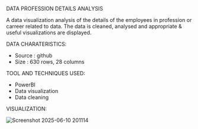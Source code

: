 DATA PROFESSION DETAILS ANALYSIS

  A data visualization analysis of the details of the employees in profession or carreer related to data. The data is cleaned, analysed and appropriate & useful visualizations are displayed.

DATA CHARATERISTICS:
  - Source : github
  - Size : 630 rows, 28 columns

TOOL AND TECHNIQUES USED:
  - PowerBI
  - Data visualization
  - Data cleaning

VISUALIZATION:

  ![Screenshot 2025-06-10 201114](https://github.com/user-attachments/assets/e1f1188a-563c-479c-8592-4ff40f9a087d)
